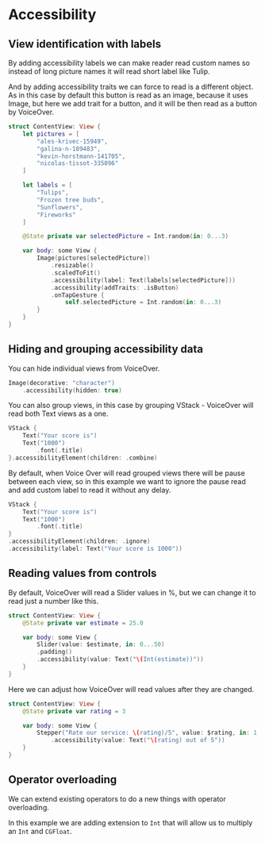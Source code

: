 # Accessibility

## View identification with labels

By adding accessibility labels we can make reader read custom names so instead of long picture names it will read short label like Tulip.

And by adding accessibility traits we can force to read is a different object. As in this case by default this button is read as an image, because it uses Image, but here we add trait for a button, and it will be then read as a button by VoiceOver.

```swift
struct ContentView: View {
    let pictures = [
        "ales-krivec-15949",
        "galina-n-189483",
        "kevin-horstmann-141705",
        "nicolas-tissot-335096"
    ]

    let labels = [
        "Tulips",
        "Frozen tree buds",
        "Sunflowers",
        "Fireworks"
    ]

    @State private var selectedPicture = Int.random(in: 0...3)

    var body: some View {
        Image(pictures[selectedPicture])
            .resizable()
            .scaledToFit()
            .accessibility(label: Text(labels[selectedPicture]))
            .accessibility(addTraits: .isButton)
            .onTapGesture {
                self.selectedPicture = Int.random(in: 0...3)
        }
    }
}
```

## Hiding and grouping accessibility data

You can hide individual views from VoiceOver.

```swift
Image(decorative: "character")
    .accessibility(hidden: true)
```

You can also group views, in this case by grouping VStack - VoiceOver will read both Text views as a one.

```swift
VStack {
    Text("Your score is")
    Text("1000")
        .font(.title)
}.accessibilityElement(children: .combine)
```

By default, when Voice Over will read grouped views there will be pause between each view, so in this example we want to ignore the pause read and add custom label to read it without any delay.

```swift
VStack {
    Text("Your score is")
    Text("1000")
        .font(.title)
}
.accessibilityElement(children: .ignore)
.accessibility(label: Text("Your score is 1000"))
```

## Reading values from controls

By default, VoiceOver will read a Slider values in %, but we can change it to read just a number like this.

```swift
struct ContentView: View {
    @State private var estimate = 25.0

    var body: some View {
        Slider(value: $estimate, in: 0...50)
        .padding()
        .accessibility(value: Text("\(Int(estimate))"))
    }
}
```

Here we can adjust how VoiceOver will read values after they are changed.

```swift
struct ContentView: View {
    @State private var rating = 3

    var body: some View {
        Stepper("Rate our service: \(rating)/5", value: $rating, in: 1...5)
            .accessibility(value: Text("\(rating) out of 5"))
    }
}
```

## Operator overloading

We can extend existing operators to do a new things with operator overloading.

In this example we are adding extension to `Int` that will allow us to multiply an `Int` and `CGFloat`.
